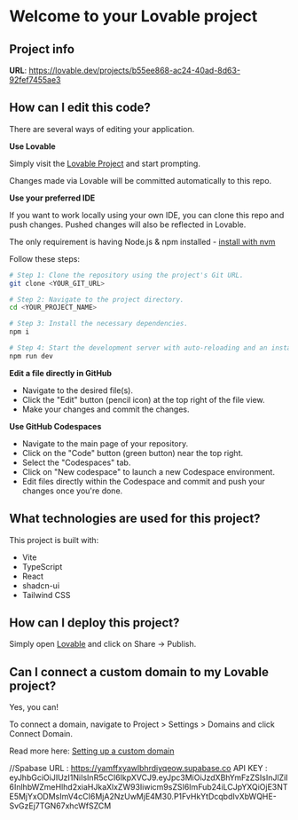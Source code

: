 # Welcome to your Lovable project

## Project info

**URL**: https://lovable.dev/projects/b55ee868-ac24-40ad-8d63-92fef7455ae3

## How can I edit this code?

There are several ways of editing your application.

**Use Lovable**

Simply visit the [Lovable Project](https://lovable.dev/projects/b55ee868-ac24-40ad-8d63-92fef7455ae3) and start prompting.

Changes made via Lovable will be committed automatically to this repo.

**Use your preferred IDE**

If you want to work locally using your own IDE, you can clone this repo and push changes. Pushed changes will also be reflected in Lovable.

The only requirement is having Node.js & npm installed - [install with nvm](https://github.com/nvm-sh/nvm#installing-and-updating)

Follow these steps:

```sh
# Step 1: Clone the repository using the project's Git URL.
git clone <YOUR_GIT_URL>

# Step 2: Navigate to the project directory.
cd <YOUR_PROJECT_NAME>

# Step 3: Install the necessary dependencies.
npm i

# Step 4: Start the development server with auto-reloading and an instant preview.
npm run dev
```

**Edit a file directly in GitHub**

- Navigate to the desired file(s).
- Click the "Edit" button (pencil icon) at the top right of the file view.
- Make your changes and commit the changes.

**Use GitHub Codespaces**

- Navigate to the main page of your repository.
- Click on the "Code" button (green button) near the top right.
- Select the "Codespaces" tab.
- Click on "New codespace" to launch a new Codespace environment.
- Edit files directly within the Codespace and commit and push your changes once you're done.

## What technologies are used for this project?

This project is built with:

- Vite
- TypeScript
- React
- shadcn-ui
- Tailwind CSS

## How can I deploy this project?

Simply open [Lovable](https://lovable.dev/projects/b55ee868-ac24-40ad-8d63-92fef7455ae3) and click on Share -> Publish.

## Can I connect a custom domain to my Lovable project?

Yes, you can!

To connect a domain, navigate to Project > Settings > Domains and click Connect Domain.

Read more here: [Setting up a custom domain](https://docs.lovable.dev/tips-tricks/custom-domain#step-by-step-guide)


//Spabase
URL : https://yamffxyawlbhrdiyqeow.supabase.co
API KEY : eyJhbGciOiJIUzI1NiIsInR5cCI6IkpXVCJ9.eyJpc3MiOiJzdXBhYmFzZSIsInJlZiI6InlhbWZmeHlhd2xiaHJkaXlxZW93Iiwicm9sZSI6ImFub24iLCJpYXQiOjE3NTE5MjYxODMsImV4cCI6MjA2NzUwMjE4M30.P1FvHkYtDcqbdIvXbWQHE-SvGzEj7TGN67xhcWfSZCM